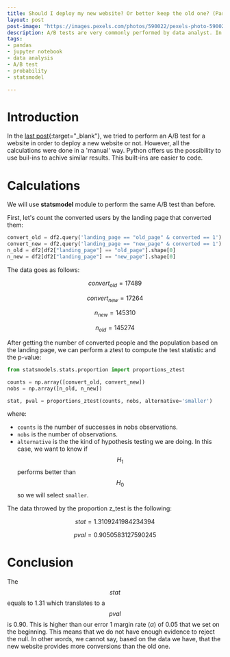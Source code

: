 ```yaml
---
title: Should I deploy my new website? Or better keep the old one? (Part 2)
layout: post
post-image: "https://images.pexels.com/photos/590022/pexels-photo-590022.jpeg"
description: A/B tests are very commonly performed by data analyst. In this post, I'll run some tests to help a fake company understand if they should implement the new page or keep the old one.
tags:
- pandas
- jupyter notebook
- data analysis
- A/B test
- probability
- statsmodel

---
```


# Introduction
In the [last post](https://aingelmo.github.io/blog/ab-testing-part1){:target="_blank"}, we tried to perform an A/B test for a website in order to deploy a new website or not. However, all the calculations were done in a 'manual' way. Python offers us the possibility to use buil-ins to achive similar results. This built-ins are easier to code.

# Calculations

We will use **statsmodel** module to perform the same A/B test than before.

First, let's count the converted users by the landing page that converted them:

```python
convert_old = df2.query('landing_page == "old_page" & converted == 1').shape[0]
convert_new = df2.query('landing_page == "new_page" & converted == 1').shape[0]
n_old = df2[df2["landing_page"] == "old_page"].shape[0]
n_new = df2[df2["landing_page"] == "new_page"].shape[0]
```

The data goes as follows:

$$convert_{old} = 17489$$

$$convert_{new} = 17264$$

$$n_{new} = 145310$$

$$n_{old} = 145274$$

After getting the number of converted people and the population based on the landing page, we can perform a ztest to compute the test statistic and the p-value:

```python
from statsmodels.stats.proportion import proportions_ztest

counts = np.array([convert_old, convert_new])
nobs = np.array([n_old, n_new])

stat, pval = proportions_ztest(counts, nobs, alternative='smaller')
```

where:
*   `counts` is the number of successes in nobs observations.
*   `nobs` is the number of observations.
*   `alternative` is the the kind of hypothesis testing we are doing. In this case, we want to know if $$H_{1}$$ performs better than $$H_{0}$$ so we will select `smaller`.

The data throwed by the proportion z_test is the following:

$$stat = 1.3109241984234394$$

$$pval = 0.9050583127590245$$

# Conclusion
The $$stat$$ equals to 1.31 which translates to a $$pval$$ is 0.90. This is higher than our error 1 margin rate ($\alpha$) of 0.05 that we set on the beginning. This means that we do not have enough evidence to reject the null. In other words, we cannot say, based on the data we have, that the new website provides more conversions than the old one. 
